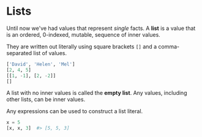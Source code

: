 # Lists

Until now we've had values that represent _single_ facts.
A **list** is a value that is an ordered, 0-indexed, mutable, sequence of inner values.

They are written out literally using square brackets `[]` and a comma-separated list of values.

```py
['David', 'Helen', 'Mel']
[2, 4, 5]
[[1, -1], [2, -2]]
[]
```

A list with no inner values is called the **empty list**.
Any values, including other lists, can be inner values.

Any expressions can be used to construct a list literal.

```py
x = 5
[x, x, 3]  #> [5, 5, 3]
```
